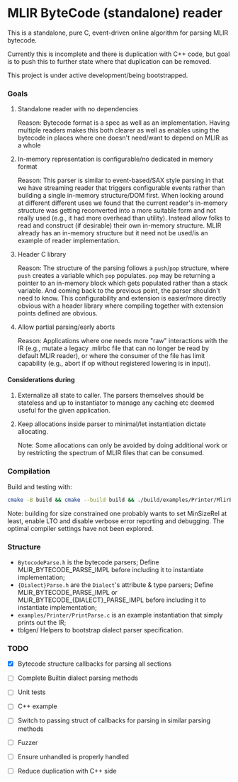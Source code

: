 # MLIR ByteCode (standalone) reader

This is a standalone, pure C, event-driven online algorithm for parsing MLIR
bytecode.

Currently this is incomplete and there is duplication with C++ code, but
goal is to push this to further state where that duplication can be removed.

This project is under active development/being bootstrapped.

### Goals

1. Standalone reader with no dependencies

   Reason: Bytecode format is a spec as well as an implementation. Having
   multiple readers makes this both clearer as well as enables using the
   bytecode in places where one doesn't need/want to depend on MLIR as a whole

2. In-memory representation is configurable/no dedicated in memory format

   Reason: This parser is similar to event-based/SAX style parsing in that we
   have streaming reader that triggers configurable events rather than building
   a single in-memory structure/DOM first. When looking around at different
   different uses we found that the current reader's in-memory structure was
   getting reconverted into a more suitable form and not really used (e.g., it
   had more overhead than utility). Instead allow folks to read and construct
   (if desirable) their own in-memory structure. MLIR already has an in-memory
   structure but it need not be used/is an example of reader implementation.

3. Header C library

   Reason: The structure of the parsing follows a `push`/`pop` structure, where
   `push` creates a variable which `pop` populates. `pop` may be returning a
   pointer to an in-memory block which gets populated rather than a stack
   variable. And coming back to the previous point, the parser shouldn't need to
   know. This configurability and extension is easier/more directly obvious with
   a header library where compiling together with extension points defined are
   obvious.

4. Allow partial parsing/early aborts

   Reason: Applications where one needs more "raw" interactions with the IR
   (e.g., mutate a legacy .mlirbc file that can no longer be read by default
   MLIR reader), or where the consumer of the file has limit capability (e.g.,
   abort if op without registered lowering is in input).

#### Considerations during

1. Externalize all state to caller. The parsers themselves should be stateless
and up to instantiator to manage any caching etc deemed useful for the given
application.

2. Keep allocations inside parser to minimal/let instantiation dictate allocating.

   Note: Some allocations can only be avoided by doing additional work or by
   restricting the spectrum of MLIR files that can be consumed.

### Compilation

Build and testing with:

```sh
cmake -B build && cmake --build build && ./build/examples/Printer/MlirBytecodePrintParse testdata/general.mlirbc
```

Note: building for size constrained one probably wants to set MinSizeRel at
least, enable LTO and disable verbose error reporting and debugging. The optimal
compiler settings have not been explored.

### Structure

- `BytecodeParse.h` is the bytecode parsers;
  Define MLIR_BYTECODE_PARSE_IMPL before including it to instantiate
  implementation;
- `{Dialect}Parse.h` are the `Dialect`'s attribute & type parsers;
  Define MLIR_BYTECODE_PARSE_IMPL or MLIR_BYTECODE_{DIALECT}_PARSE_IMPL before
  including it to instantiate implementation;
- `examples/Printer/PrintParse.c` is an example instantiation that simply prints out the IR;
- tblgen/
  Helpers to bootstrap dialect parser specification.

### TODO

- [x] Bytecode structure callbacks for parsing all sections
- [ ] Complete Builtin dialect parsing methods
- [ ] Unit tests
- [ ] C++ example
- [ ] Switch to passing struct of callbacks for parsing in similar parsing methods
- [ ] Fuzzer
- [ ] Ensure unhandled is properly handled
- [ ] Reduce duplication with C++ side


